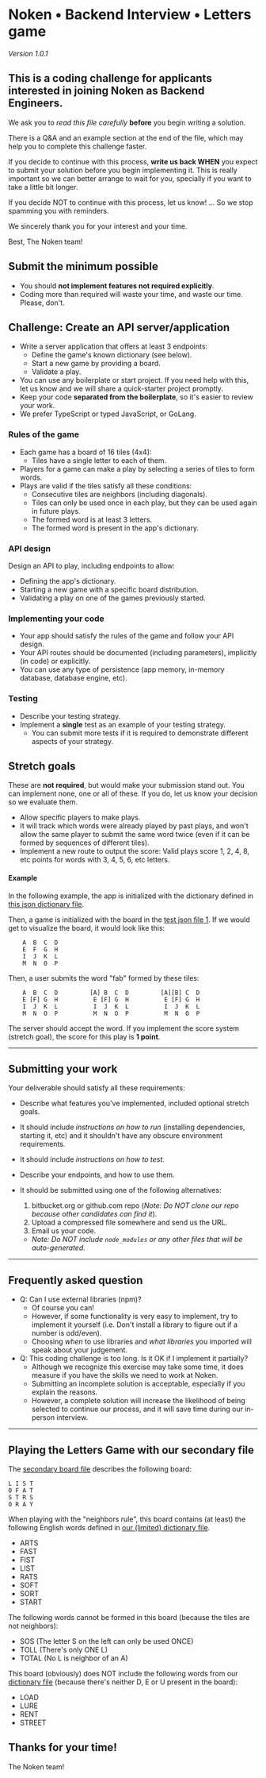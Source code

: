 # Noken • Backend Interview • Letters game

_Version 1.0.1_

## This is a coding challenge for applicants interested in joining Noken as Backend Engineers.

We ask you to _read this file carefully_ **before** you begin writing a solution.

There is a Q&A and an example section at the end of the file, which may help you to complete this challenge faster.

If you decide to continue with this process, **write us back WHEN** you expect to submit your solution before you begin implementing it.
This is really important so we can better arrange to wait for you, specially if you want to take a little bit longer.

If you decide NOT to continue with this process, let us know! ... So we stop spamming you with reminders.

We sincerely thank you for your interest and your time.

Best,
The Noken team!

## Submit the minimum possible

- You should **not implement features not required explicitly**.
- Coding more than required will waste your time, and waste our time. Please, don't.

## Challenge: Create an API server/application

- Write a server application that offers at least 3 endpoints:
  - Define the game's known dictionary (see below).
  - Start a new game by providing a board.
  - Validate a play.
- You can use any boilerplate or start project. If you need help with this, let us know and we will share a quick-starter project promptly.
- Keep your code **separated from the boilerplate**, so it's easier to review your work.
- We prefer TypeScript or typed JavaScript, or GoLang.

### Rules of the game

- Each game has a board of 16 tiles (4x4):
  - Tiles have a single letter to each of them.
- Players for a game can make a play by selecting a series of tiles to form words.
- Plays are valid if the tiles satisfy all these conditions:
  - Consecutive tiles are neighbors (including diagonals).
  - Tiles can only be used once in each play, but they can be used again in future plays.
  - The formed word is at least 3 letters.
  - The formed word is present in the app's dictionary.

### API design

Design an API to play, including endpoints to allow:

- Defining the app's dictionary.
- Starting a new game with a specific board distribution.
- Validating a play on one of the games previously started.

### Implementing your code

- Your app should satisfy the rules of the game and follow your API design.
- Your API routes should be documented (including parameters), implicitly (in code) or explicitly. 
- You can use any type of persistence (app memory, in-memory database, database engine, etc).

### Testing

- Describe your testing strategy.
- Implement a **single** test as an example of your testing strategy.
  - You can submit more tests if it is required to demonstrate different aspects of your strategy.

## Stretch goals

These are **not required**, but would make your submission stand out. You can implement none, one or all of these. If you do, let us know your decision so we evaluate them.

- Allow specific players to make plays.
- It will track which words were already played by past plays, and won't allow the same player to submit the same word twice (even if it can be formed by sequences of different tiles).
- Implement a new route to output the score: Valid plays score 1, 2, 4, 8, etc points for words with 3, 4, 5, 6, etc letters.

#### Example

In the following example, the app is initialized with the dictionary defined in [this json dictionary file](files/dictionary.json).

Then, a game is initialized with the board in the [test json file 1](files/test-board-1.json). If we would get to visualize the board, it would look like this:

```
    A  B  C  D
    E  F  G  H
    I  J  K  L
    M  N  O  P
```

Then, a user submits the word "fab" formed by these tiles:

```
    A  B  C  D         [A] B  C  D         [A][B] C  D
    E [F] G  H          E [F] G  H          E [F] G  H
    I  J  K  L          I  J  K  L          I  J  K  L
    M  N  O  P          M  N  O  P          M  N  O  P
```

The server should accept the word. If you implement the score system (stretch goal), the score for this play is **1 point**.

---

## Submitting your work

Your deliverable should satisfy all these requirements:

- Describe what features you've implemented, included optional stretch goals.

- It should include _instructions on how to run_ (installing dependencies, starting it, etc) and it shouldn't have any obscure environment requirements.

- It should include _instructions on how to test_.

- Describe your endpoints, and how to use them.

- It should be submitted using one of the following alternatives:
  1. bitbucket.org or github.com repo (_Note: Do NOT clone our repo because other candidates can find it_).
  1. Upload a compressed file somewhere and send us the URL.
  1. Email us your code.
  - _Note: Do NOT include `node_modules` or any other files that will be auto-generated_.

---

## Frequently asked question

- Q: Can I use external libraries (npm)?
  - Of course you can!
  - However, if some functionality is very easy to implement, try to implement it yourself (i.e. Don't install a library to figure out if a number is odd/even).
  - Choosing *when* to use libraries and *what libraries* you imported will speak about your judgement.
- Q: This coding challenge is too long. Is it OK if I implement it partially?
  - Although we recognize this exercise may take some time, it does measure if you have the skills we need to work at Noken.
  - Submitting an incomplete solution is acceptable, especially if you explain the reasons.
  - However, a complete solution will increase the likelihood of being selected to continue our process, and it will save time during our in-person interview.

---

## Playing the Letters Game with our secondary file

The [secondary board file](files/test-board-2.json) describes the following board:

```
L I S T
O F A T
S T R S
O R A Y
```

When playing with the "neighbors rule", this board contains (at least) the following English words defined in [our (limited) dictionary file](files/dictionary.json).

- ARTS
- FAST
- FIST
- LIST
- RATS
- SOFT
- SORT
- START

The following words cannot be formed in this board (because the tiles are not neighbors):
- SOS (The letter S on the left can only be used ONCE)
- TOLL (There's only ONE L)
- TOTAL (No L is neighbor of an A)

This board (obviously) does NOT include the following words from our [dictionary file](files/dictionary.json) (because there's neither D, E or U present in the board):

- LOAD
- LURE
- RENT
- STREET

## Thanks for your time!

The Noken team!
